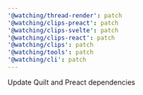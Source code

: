 ```yaml
---
'@watching/thread-render': patch
'@watching/clips-preact': patch
'@watching/clips-svelte': patch
'@watching/clips-react': patch
'@watching/clips': patch
'@watching/tools': patch
'@watching/cli': patch
---
```


Update Quilt and Preact dependencies
